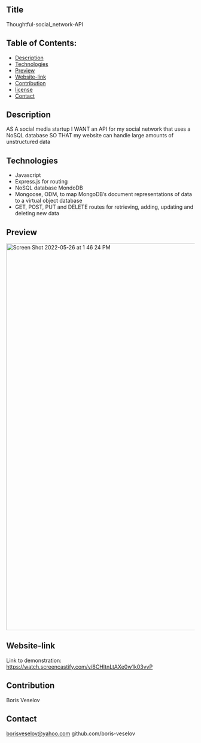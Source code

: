## Title 

Thoughtful-social_network-API

## Table of Contents:
  
* [Description](#description)
* [Technologies](#technologies)
* [Preview](#preview)
* [Website-link](#website-link)
* [Contribution](#contribution)
* [license](#license)
* [Contact](#contact)

## Description

AS A social media startup
I WANT an API for my social network that uses a NoSQL database
SO THAT my website can handle large amounts of unstructured data

## Technologies

* Javascript
* Express.js for routing
* NoSQL database MondoDB
* Mongoose, ODM, to map MongoDB’s document representations of data to a virtual object database
* GET, POST, PUT and DELETE routes for retrieving, adding, updating and deleting new data

## Preview

<img width="1032" alt="Screen Shot 2022-05-26 at 1 46 24 PM" src="https://user-images.githubusercontent.com/96749114/170545915-55cee215-64d9-4dd9-b6b2-eae5862ec81c.png">

## Website-link

Link to demonstration: https://watch.screencastify.com/v/6CHItnLtAXe0w1k03vvP

## Contribution

Boris Veselov

## Contact

borisveselov@yahoo.com
github.com/boris-veselov
